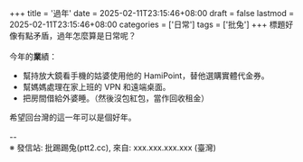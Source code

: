 +++
title = '過年'
date = 2025-02-11T23:15:46+08:00
draft = false
lastmod = 2025-02-11T23:15:46+08:00
categories = ['日常']
tags = ['批兔']
+++
標題好像有點矛盾，過年怎麼算是日常呢？<br>
<br>
今年的**業**績：<br>
- 幫持放大鏡看手機的姑婆使用他的 HamiPoint，替他選購實體代金券。<br>
- 幫媽媽處理在家上班的 VPN 和遠端桌面。<br>
- 把房間借給外婆睡。（然後沒包紅包，當作回收租金）<br>

希望回台灣的這一年可以是個好年。<br>
<br>
--<br>
※ 發信站: 批踢踢兔(ptt2.cc), 來自: xxx.xxx.xxx.xxx (臺灣)<br>

